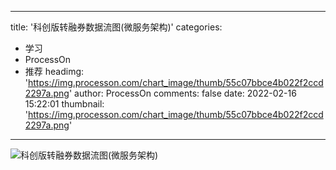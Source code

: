 
---
title: '科创版转融券数据流图(微服务架构)'
categories: 
 - 学习
 - ProcessOn
 - 推荐
headimg: 'https://img.processon.com/chart_image/thumb/55c07bbce4b022f2ccd2297a.png'
author: ProcessOn
comments: false
date: 2022-02-16 15:22:01
thumbnail: 'https://img.processon.com/chart_image/thumb/55c07bbce4b022f2ccd2297a.png'
---

<div>   
<img class="thumb" alt="科创版转融券数据流图(微服务架构)" src="https://img.processon.com/chart_image/thumb/55c07bbce4b022f2ccd2297a.png" referrerpolicy="no-referrer">
<p></p>  
</div>
            